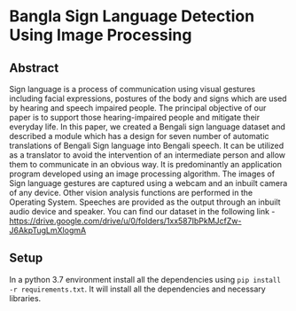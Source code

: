 # Bangla Sign Language Detection Using Image Processing

## Abstract
Sign language is a process of communication using visual gestures including facial expressions, postures of the body and signs which are used by hearing and speech impaired people. The principal objective of our paper is to support those hearing-impaired people and mitigate their everyday life. In this paper, we created a Bengali sign language dataset and described a module which has a design for seven number of automatic translations of Bengali Sign language into Bengali speech. It can be utilized as a translator to avoid the intervention of an intermediate person and allow them to communicate in an obvious way. It is predominantly an application program developed using an image processing algorithm. The images of Sign language gestures are captured using a webcam and an inbuilt camera of any device. Other vision analysis functions are performed in the Operating System. Speeches are provided as the output through an inbuilt audio device and speaker. You can find our dataset in the following link - https://drive.google.com/drive/u/0/folders/1xx587IbPkMJcfZw-J6AkpTugLmXlogmA

## Setup
In a python 3.7 environment  install all the dependencies using `pip install -r requirements.txt`. It will install all the dependencies and necessary libraries.


